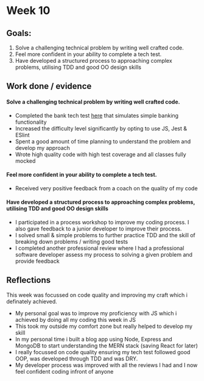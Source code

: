 # Week 10

## Goals:

1. Solve a challenging technical problem by writing well crafted code.
2. Feel more confident in your ability to complete a tech test.
3. Have developed a structured process to approaching complex problems, utilising TDD and good OO design skills

## Work done / evidence

#### Solve a challenging technical problem by writing well crafted code.
- Completed the bank tech test [here](https://github.com/ArifEbrahim/bank_tech_test) that simulates simple banking functionality
- Increased the difficulty level significantly by opting to use JS, Jest & ESlint
- Spent a good amount of time planning to understand the problem and develop my approach
- Wrote high quality code with high test coverage and all classes fully mocked

#### Feel more confident in your ability to complete a tech test.
- Received very positive feedback from a coach on the quality of my code 

#### Have developed a structured process to approaching complex problems, utilising TDD and good OO design skills
- I participated in a process workshop to improve my coding process. I also gave feedback to a junior developer to improve their process.
- I solved small & simple problems to further practice TDD and the skill of breaking down problems / writing good tests
- I completed another professional review where I had a professional software developer assess my process to solving a given problem and provide feedback

## Reflections

This week was focussed on code quality and improving my craft which i definately achieved.
- My personal goal was to improve my proficiency with JS which i achieved by doing all my coding this week in JS
- This took my outside my comfort zone but really helped to develop my skill
- In my personal time i built a blog app using Node, Express and MongoDB to start understanding the MERN stack (saving React for later)
- I really focussed on code quality ensuring my tech test followed good OOP, was developed through TDD and was DRY.
- My developer process was improved with all the reviews I had and I now feel confident coding infront of anyone